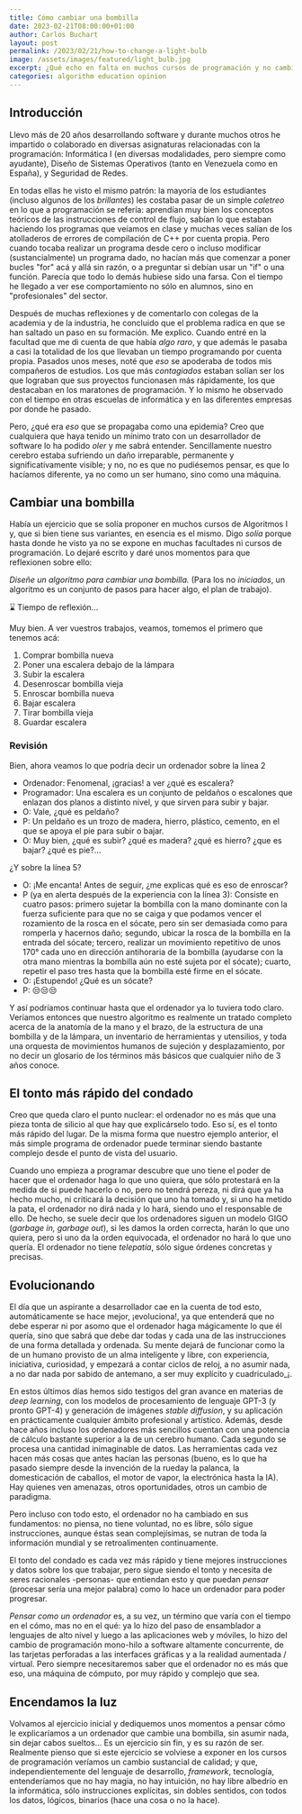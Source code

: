 ```yaml
---
title: Cómo cambiar una bombilla
date: 2023-02-21T08:00:00+01:00
author: Carlos Buchart
layout: post
permalink: /2023/02/21/how-to-change-a-light-bulb
image: /assets/images/featured/light_bulb.jpg
excerpt: ¿Qué echo en falta en muchos cursos de programación y no cambia nada incluso con los últimos progresos de la IA?
categories: algorithm education opinion
---
```

## Introducción

Llevo más de 20 años desarrollando software y durante muchos otros he impartido o colaborado en diversas asignaturas relacionadas con la programación: Informática I (en diversas modalidades, pero siempre como ayudante), Diseño de Sistemas Operativos (tanto en Venezuela como en España), y Seguridad de Redes.

En todas ellas he visto el mismo patrón: la mayoría de los estudiantes (incluso algunos de los _brillantes_) les costaba pasar de un simple _caletreo_ en lo que a programación se refería: aprendían muy bien los conceptos teóricos de las instrucciones de control de flujo, sabían lo que estaban haciendo los programas que veíamos en clase y muchas veces salían de los atolladeros de errores de compilación de C++ por cuenta propia. Pero cuando tocaba realizar un programa desde cero o incluso modificar (sustancialmente) un programa dado, no hacían más que comenzar a poner bucles "for" acá y allá sin razón, o a preguntar si debían usar un "if" o una función. Parecía que todo lo demás hubiese sido una farsa. Con el tiempo he llegado a ver ese comportamiento no sólo en alumnos, sino en "profesionales" del sector.

Después de muchas reflexiones y de comentarlo con colegas de la academia y de la industria, he concluido que el problema radica en que se han saltado un paso en su formación. Me explico. Cuando entré en la facultad que me di cuenta de que había _algo raro_, y que además le pasaba a casi la totalidad de los que llevaban un tiempo programando por cuenta propia. Pasados unos meses, noté que _eso_ se apoderaba de todos mis compañeros de estudios. Los que más _contagiados_ estaban solían ser los que lograban que sus proyectos funcionasen más rápidamente, los que destacaban en los maratones de programación. Y lo mismo he observado con el tiempo en otras escuelas de informática y en las diferentes empresas por donde he pasado.

Pero, ¿qué era _eso_ que se propagaba como una epidemia? Creo que cualquiera que haya tenido un mínimo trato con un desarrollador de software lo ha podido _oler_ y me sabrá entender. Sencillamente nuestro cerebro estaba sufriendo un daño irreparable, permanente y significativamente visible; y no, no es que no pudiésemos pensar, es que lo hacíamos diferente, ya no como un ser humano, sino como una máquina.

## Cambiar una bombilla

Había un ejercicio que se solía proponer en muchos cursos de Algoritmos I y, que si bien tiene sus variantes, en esencia es el mismo. Digo _solía_ porque hasta donde he visto ya no se expone en muchas facultades ni cursos de programación. Lo dejaré escrito y daré unos momentos para que reflexionen sobre ello:

_Diseñe un algoritmo para cambiar una bombilla._ (Para los no _iniciados_, un algoritmo es un conjunto de pasos para hacer algo, el plan de trabajo).

⌛️ Tiempo de reflexión...

Muy bien. A ver vuestros trabajos, veamos, tomemos el primero que tenemos acá:

1. Comprar bombilla nueva
2. Poner una escalera debajo de la lámpara
3. Subir la escalera
4. Desenroscar bombilla vieja
5. Enroscar bombilla nueva
6. Bajar escalera
7. Tirar bombilla vieja
8. Guardar escalera

### Revisión

Bien, ahora veamos lo que podría decir un ordenador sobre la línea 2

- Ordenador: Fenomenal, ¡gracias! a ver ¿qué es escalera?
- Programador: Una escalera es un conjunto de peldaños o escalones que enlazan dos planos a distinto nivel, y que sirven para subir y bajar.
- O: Vale, ¿qué es peldaño?
- P: Un peldaño es un trozo de madera, hierro, plástico, cemento, en el que se apoya el pie para subir o bajar.
- O: Muy bien, ¿qué es subir? ¿qué es madera? ¿qué es hierro? ¿que es bajar? ¿qué es pie?...

¿Y sobre la línea 5?

- O: ¡Me encanta! Antes de seguir, ¿me explicas qué es eso de enroscar?
- P (ya en alerta después de la experiencia con la línea 3): Consiste en cuatro pasos: primero sujetar la bombilla con la mano dominante con la fuerza suficiente para que no se caiga y que podamos vencer el rozamiento de la rosca en el sócate, pero sin ser demasiada como para romperla y hacernos daño; segundo, ubicar la rosca de la bombilla en la entrada del sócate; tercero, realizar un movimiento repetitivo de unos 170° cada uno en dirección antihoraria de la bombilla (ayudarse con la otra mano mientras la bombilla aún no esté sujeta por el sócate); cuarto, repetir el paso tres hasta que la bombilla esté firme en el sócate.
- O: ¡Estupendo! ¿Qué es un sócate?
- P: 😒😒😒

Y así podríamos continuar hasta que el ordenador ya lo tuviera todo claro. Veríamos entonces que nuestro algoritmo es realmente un tratado completo acerca de la anatomía de la mano y el brazo, de la estructura de una bombilla y de la lámpara, un inventario de herramientas y utensilios, y toda una orquesta de movimientos humanos de sujeción y desplazamiento, por no decir un glosario de los términos más básicos que cualquier niño de 3 años conoce.

## El tonto más rápido del condado

Creo que queda claro el punto nuclear: el ordenador no es más que una pieza tonta de silicio al que hay que explicárselo todo. Eso sí, es el tonto más rápido del lugar. De la misma forma que nuestro ejemplo anterior, el más simple programa de ordenador puede terminar siendo bastante complejo desde el punto de vista del usuario.

Cuando uno empieza a programar descubre que uno tiene el poder de hacer que el ordenador haga lo que uno quiera, que sólo protestará en la medida de si puede hacerlo o no, pero no tendrá pereza, ni dirá que ya ha hecho mucho, ni criticará la decisión que uno ha tomado y, si uno ha metido la pata, el ordenador no dirá nada y lo hará, siendo uno el responsable de ello. De hecho, se suele decir que los ordenadores siguen un modelo GIGO (_garbage in, garbage out_), si les damos la orden correcta, harán lo que uno quiera, pero si uno da la orden equivocada, el ordenador no hará lo que uno quería. El ordenador no tiene _telepatía_, sólo sigue órdenes concretas y precisas.

## Evolucionando

El día que un aspirante a desarrollador cae en la cuenta de tod esto, automáticamente se hace mejor, ¡evoluciona!, ya que entenderá que no debe esperar ni por asomo que el ordenador haga mágicamente lo que él quería, sino que sabrá que debe dar todas y cada una de las instrucciones de una forma detallada y ordenada. Su mente dejará de funcionar como la de un humano provisto de un alma inteligente y libre, con experiencia, iniciativa, curiosidad, y empezará a contar ciclos de reloj, a no asumir nada, a no dar nada por sabido de antemano, a ser muy explícito y cuadriculado_¡.

En estos últimos días hemos sido testigos del gran avance en materias de _deep learning_, con los modelos de procesamiento de lenguaje GPT-3 (y pronto GPT-4) y generación de imágenes _stable diffusion_, y su aplicación en prácticamente cualquier ámbito profesional y artístico. Además, desde hace años incluso los ordenadores más sencillos cuentan con una potencia de cálculo bastante superior a la de un cerebro humano. Cada segundo se procesa una cantidad inimaginable de datos. Las herramientas cada vez hacen más cosas que antes hacían las personas (bueno, es lo que ha pasado siempre desde la invención de la rueday  la palanca, la domesticación de caballos, el motor de vapor, la electrónica hasta la IA). Hay quienes ven amenazas, otros oportunidades, otros un cambio de paradigma.

Pero incluso con todo esto, el ordenador no ha cambiado en sus fundamentos: no piensa, no tiene voluntad, no es libre, sólo sigue instrucciones, aunque éstas sean complejísimas, se nutran de toda la información mundial y se retroalimenten continuamente.

El tonto del condado es cada vez más rápido y tiene mejores instrucciones y datos sobre los que trabajar, pero sigue siendo el tonto y necesita de seres racionales -personas- que entiendan esto y que puedan _pensar_ (procesar sería una mejor palabra) como lo hace un ordenador para poder progresar.

_Pensar como un ordenador_ es, a su vez, un término que varía con el tiempo en el cómo, mas no en el qué: ya lo hizo del paso de ensamblador a lenguajes de alto nivel y luego a las aplicaciones web y móviles, lo hizo del cambio de programación mono-hilo a software altamente concurrente, de las tarjetas perforadas a las interfaces gráficas y a la realidad aumentada / virtual. Pero siempre necesitaremos saber que el ordenador no es más que eso, una máquina de cómputo, por muy rápido y complejo que sea.

## Encendamos la luz

Volvamos al ejercicio inicial y dediquemos unos momentos a pensar cómo le explicaríamos a un ordenador que cambie una bombilla, sin asumir nada, sin dejar cabos sueltos... Es un ejercicio sin fin, y es su razón de ser. Realmente pienso que si este ejercicio se volviese a exponer en los cursos de programación veríamos un cambio sustancial de calidad; y que, independientemente del lenguaje de desarrollo, _framework_, tecnología, entenderíamos que no hay magia, no hay intuición, no hay libre albedrío en la informática, sólo instrucciones explícitas, sin dobles sentidos, con todos los datos, lógicos, binarios (hace una cosa o no la hace).
